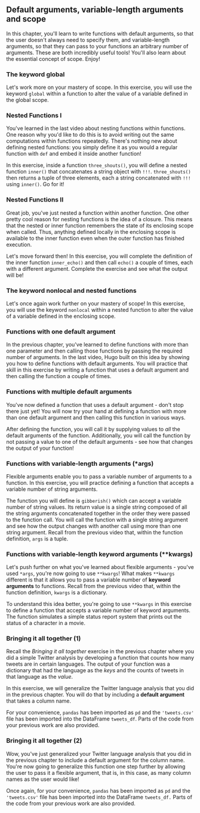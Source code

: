 ## Default arguments, variable-length arguments and scope
In this chapter, you'll learn to write functions with default arguments, so that the user doesn't always need to specify them, and variable-length arguments, so that they can pass to your functions an arbitrary number of arguments. These are both incredibly useful tools! You'll also learn about the essential concept of scope. Enjoy!

### The keyword global
Let's work more on your mastery of scope. In this exercise, you will use the keyword `global` within a function to alter the value of a variable defined in the global scope.

### Nested Functions I
You've learned in the last video about nesting functions within functions. One reason why you'd like to do this is to avoid writing out the same computations within functions repeatedly. There's nothing new about defining nested functions: you simply define it as you would a regular function with `def` and embed it inside another function!

In this exercise, inside a function `three_shouts()`, you will define a nested function `inner()` that concatenates a string object with `!!!`. `three_shouts()` then returns a tuple of three elements, each a string concatenated with `!!!` using `inner()`. Go for it!

### Nested Functions II
Great job, you've just nested a function within another function. One other pretty cool reason for nesting functions is the idea of a closure. This means that the nested or inner function remembers the state of its enclosing scope when called. Thus, anything defined locally in the enclosing scope is available to the inner function even when the outer function has finished execution.

Let's move forward then! In this exercise, you will complete the definition of the inner function `inner_echo()` and then call `echo()` a couple of times, each with a different argument. Complete the exercise and see what the output will be!

### The keyword nonlocal and nested functions
Let's once again work further on your mastery of scope! In this exercise, you will use the keyword `nonlocal` within a nested function to alter the value of a variable defined in the enclosing scope.

### Functions with one default argument
In the previous chapter, you've learned to define functions with more than one parameter and then calling those functions by passing the required number of arguments. In the last video, Hugo built on this idea by showing you how to define functions with default arguments. You will practice that skill in this exercise by writing a function that uses a default argument and then calling the function a couple of times.

### Functions with multiple default arguments
You've now defined a function that uses a default argument - don't stop there just yet! You will now try your hand at defining a function with more than one default argument and then calling this function in various ways.

After defining the function, you will call it by supplying values to *all* the default arguments of the function. Additionally, you will call the function by not passing a value to one of the default arguments - see how that changes the output of your function!

### Functions with variable-length arguments (*args)
Flexible arguments enable you to pass a variable number of arguments to a function. In this exercise, you will practice defining a function that accepts a variable number of string arguments.

The function you will define is `gibberish()` which can accept a variable number of string values. Its return value is a single string composed of all the string arguments concatenated together in the order they were passed to the function call. You will call the function with a single string argument and see how the output changes with another call using more than one string argument. Recall from the previous video that, within the function definition, `args` is a tuple.

### Functions with variable-length keyword arguments (**kwargs)
Let's push further on what you've learned about flexible arguments - you've used `*args`, you're now going to use `**kwargs`! What makes `**kwargs` different is that it allows you to pass a variable number of **keyword arguments** to functions. Recall from the previous video that, within the function definition, `kwargs` is a dictionary.

To understand this idea better, you're going to use `**kwargs` in this exercise to define a function that accepts a variable number of keyword arguments. The function simulates a simple status report system that prints out the status of a character in a movie.

### Bringing it all together (1)
Recall the *Bringing it all together* exercise in the previous chapter where you did a simple Twitter analysis by developing a function that counts how many tweets are in certain languages. The output of your function was a dictionary that had the language as the *keys* and the counts of tweets in that language as the *value*.

In this exercise, we will generalize the Twitter language analysis that you did in the previous chapter. You will do that by including a **default argument** that takes a column name.

For your convenience, `pandas` has been imported as `pd` and the `'tweets.csv'` file has been imported into the DataFrame `tweets_df`. Parts of the code from your previous work are also provided.

### Bringing it all together (2)
Wow, you've just generalized your Twitter language analysis that you did in the previous chapter to include a default argument for the column name. You're now going to generalize this function one step further by allowing the user to pass it a flexible argument, that is, in this case, as many column names as the user would like!

Once again, for your convenience, `pandas` has been imported as `pd` and the `'tweets.csv'` file has been imported into the DataFrame `tweets_df.` Parts of the code from your previous work are also provided.